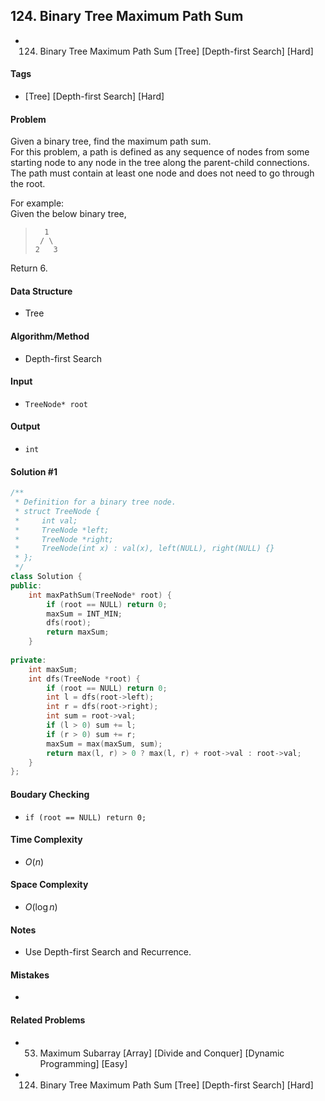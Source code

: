 ## 124. Binary Tree Maximum Path Sum
- 124. Binary Tree Maximum Path Sum [Tree] [Depth-first Search] [Hard]

#### Tags
- [Tree] [Depth-first Search] [Hard]

#### Problem
Given a binary tree, find the maximum path sum.  
For this problem, a path is defined as any sequence of nodes from some starting node to any node in the tree along the parent-child connections. The path must contain at least one node and does not need to go through the root.

For example:  
Given the below binary tree,
>       1
>      / \
>     2   3

Return 6.

#### Data Structure
- Tree

#### Algorithm/Method
- Depth-first Search

#### Input
- `TreeNode* root`

#### Output
- `int`

#### Solution #1
``` C++
/**
 * Definition for a binary tree node.
 * struct TreeNode {
 *     int val;
 *     TreeNode *left;
 *     TreeNode *right;
 *     TreeNode(int x) : val(x), left(NULL), right(NULL) {}
 * };
 */
class Solution {
public:
    int maxPathSum(TreeNode* root) {
        if (root == NULL) return 0;
        maxSum = INT_MIN;
        dfs(root);
        return maxSum;
    }
    
private:
    int maxSum;
    int dfs(TreeNode *root) {
        if (root == NULL) return 0;
        int l = dfs(root->left);
        int r = dfs(root->right);
        int sum = root->val;
        if (l > 0) sum += l;
        if (r > 0) sum += r;
        maxSum = max(maxSum, sum);
        return max(l, r) > 0 ? max(l, r) + root->val : root->val;
    }
};
```

#### Boudary Checking
- `if (root == NULL) return 0;`

#### Time Complexity
- $O(n)$

#### Space Complexity
- $O(\log n)$

#### Notes
- Use Depth-first Search and Recurrence.

#### Mistakes
- 

#### Related Problems
- 53. Maximum Subarray [Array] [Divide and Conquer] [Dynamic Programming] [Easy]
- 124. Binary Tree Maximum Path Sum [Tree] [Depth-first Search] [Hard]
